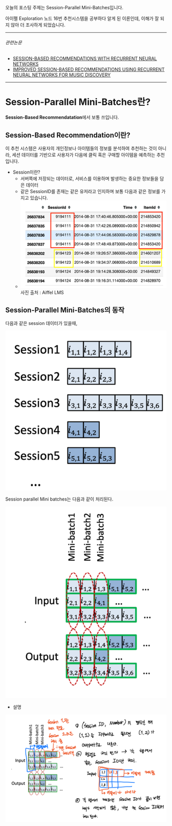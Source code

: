 오늘의 포스팅 주제는 Session-Parallel Mini-Batches입니다.

아이펠 Exploration 노드 16번 추천시스템을 공부하다 알게 된 이론인데, 이해가 잘 되지 않아 더 조사하게 되었습니다.

---

###### 관련논문

- [SESSION-BASED RECOMMENDATIONS WITH RECURRENT NEURAL NETWORKS](https://arxiv.org/pdf/1511.06939.pdf)
- [IMPROVED SESSION-BASED RECOMMENDATIONS USING RECURRENT NEURAL NETWORKS FOR MUSIC DISCOVERY](https://iopscience.iop.org/article/10.1088/1742-6596/1314/1/012194/pdf)

---





# Session-Parallel Mini-Batches란?

**Session-Based Recommendatation**에서 보통 쓰입니다.



## Session-Based Recommendation이란?

이 추천 시스템은 사용자의 개인정보나 아이템들의 정보를 분석하여 추천하는 것이 아니라, 세션 데이터를 기반으로 사용자가 다음에 클릭 혹은 구매할 아이템을 예측하는 추천입니다.



- Session이란?
  - 서버쪽에 저장되는 데이터로, 서비스를 이용하며 발생하는 중요한 정보들을 담은 데이터
  - 같은 SessionID를 존재는 같은 유저라고 인지하며 보통 다음과 같은 정보를 가지고 있습니다.
  - ![image-20220307115736517](../assets/img/posts/image-20220307115736517.png) 사진 출처 : Aiffel LMS



## Session-Parallel Mini-Batches의 동작

다음과 같은 session 데이터가 있을때, 

![image-20220307145442657](../assets/img/posts/image-20220307145442657.png)

Session parallel Mini batches는 다음과 같이 처리된다.

![image-20220307145529789](../assets/img/posts/image-20220307145529789.png)



- 설명



![image-20220307145421363](../assets/img/posts/image-20220307145421363.png)







































